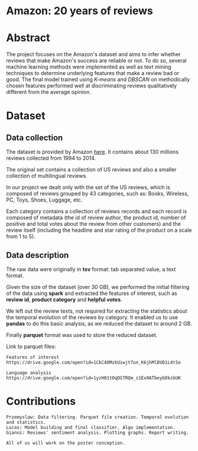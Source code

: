 # **Amazon: 20 years of reviews**


# Abstract

The project focuses on the Amazon's dataset and aims to infer whether reviews that make Amazon's success are reliable or not. 
To do so,  several machine learning methods were implemented as well as text mining techniques to determine underlying features that make a review bad or good. 
The final model trained using *K-means* and *DBSCAN* on methodically chosen features performed well at discriminating reviews qualitatively different from the average opinion.


# Dataset

## Data collection
The dataset is provided by Amazon [here](https://s3.amazonaws.com/amazon-reviews-pds/readme.htm). It contains about 130 millions reviews collected from 1994 to 2014. 

The original set contains a collection of US reviews and also a smaller collection of multilingual reviews.

In our project we dealt only with the set of the US reviews,
which is composed of reviews grouped by 43 categories, such as: Books, Wireless, PC, Toys, Shoes, Luggage, etc.

Each category contains a collection of reviews records and each record is composed of metadata (the id of review author, the product id, number of positive and total votes about the review from other customers) and the review itself (including the headline and star rating of the product on a scale from 1 to 5).

## Data description
The raw data were originally in **tsv** format: tab separated value, a text format.

Given the size of the dataset (over 30 GB), we performed the initial filtering of the data
using **spark** and extracted the features of interest, such as  **review id**, **product category** and **helpful votes**.

We left out the review texts, not required for 
extracting the statistics about the temporal evolution of the reviews by category. 
It enabled us to use **pandas** to do this basic analysis, 
as we reduced the dataset to around 2 GB.

Finally **parquet** format was used to store the reduced dataset.

Link to parquet files:
```
Features of interest
https://drive.google.com/open?id=1CkC4OMzkUiwjt7un_K6jhMlBVD1L4t5o

Language analysis
https://drive.google.com/open?id=1yzH01tOqDSTRQm_s1Ex0ATbeybDkzbUK

```

# Contributions
```
Przemyslaw: Data filtering. Parquet file creation. Temporal evolution and statistics.
Lucas: Model building and final classifier. Algo implementation.
Gianni: Reviews' sentiment analysis. Plotting graphs. Report writing.

All of us will work on the poster conception.

```






